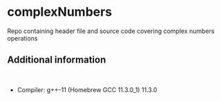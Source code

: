 # complexNumbers
Repo containing header file and source code covering complex numbers operations

<h2> Additional information </h2></br>
<ul>
<li>Compiler: g++-11 (Homebrew GCC 11.3.0_1) 11.3.0</li>
</ul>
